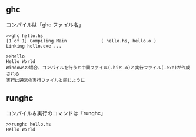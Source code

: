 ## ghc
コンパイルは「ghc ファイル名」
```
>>ghc hello.hs
[1 of 1] Compiling Main             ( hello.hs, hello.o )
Linking hello.exe ...

>>hello
Hello World
Windowsの場合、コンパイルを行うと中間ファイル(.hiと.o)と実行ファイル(.exe)が作成される
実行は通常の実行ファイルと同じように
```
## runghc
コンパイル＆実行のコマンドは「runghc」
```
>>runghc hello.hs
Hello World
```
